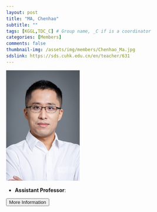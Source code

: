 ```yaml
---
layout: post
title: "MA, Chenhao"
subtitle: ""
tags: [KGGL,TDC_C] # Group name, _C if is a coordinator
categories: [Members]
comments: false
thumbnail-img: /assets/img/members/Chenhao_Ma.jpg
sdslink: https://sds.cuhk.edu.cn/en/teacher/631
---
```


<!-- photo -->
<!-- size: 200px width use html-->
<img
    src="../../assets/img/members/Chenhao_Ma.jpg"
    alt=""
    style="width: 200px; align: left;"
/>

<!-- bio -->
- **Assistant Professor**:

<p>
    <button class="button">
    <a
        href="https://sds.cuhk.edu.cn/en/teacher/631"
        style="text-decoration: none"
        >More Information</a
    >
    </button>
</p>
